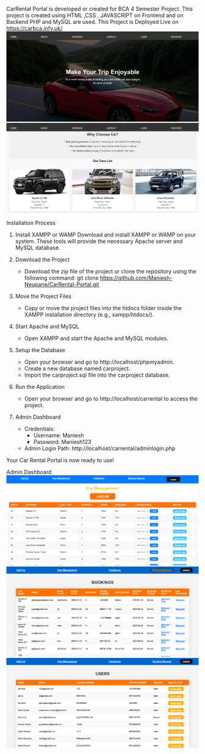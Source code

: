 CarRental Portal is developed or created for BCA 4 Semester Project. This project is created using HTML ,CSS , JAVASCRIPT on Frontend and on Backend PHP and MySQL are used.
This Project is Deployed Live on   https://carbca.infy.uk/
![image alt](https://github.com/Maniesh-Neupane/CarRental-Portal/blob/master/index1.png?raw=true)
![image alt](https://github.com/Maniesh-Neupane/CarRental-Portal/blob/master/index2.png?raw=true)


Installation Process

1. Install XAMPP or WAMP
   Download and install XAMPP or WAMP on your system. These tools will provide the necessary Apache server and MySQL database.

2. Download the Project
   - Download the zip file of the project or clone the repository using the following command:
     git clone https://github.com/Maniesh-Neupane/CarRental-Portal.git

3. Move the Project Files
   - Copy or move the project files into the htdocs folder inside the XAMPP installation directory (e.g., xampp/htdocs/).

4. Start Apache and MySQL
   - Open XAMPP and start the Apache and MySQL modules.

5. Setup the Database
   - Open your browser and go to http://localhost/phpmyadmin.
   - Create a new database named carproject.
   - Import the carproject.sql file into the carproject database.

6. Run the Application
   - Open your browser and go to http://localhost/carrental to access the project.

7. Admin Dashboard
   - Credentials:
     - Username: Maniesh
     - Password: Maniesh123
   - Admin Login Path:
     http://localhost/carrental/adminlogin.php

Your Car Rental Portal is now ready to use!

Admin Dashboard
![image alt](https://github.com/Maniesh-Neupane/CarRental-Portal/blob/master/addcar.png?raw=true)
![image alt](https://github.com/Maniesh-Neupane/CarRental-Portal/blob/master/bookingreq.png?raw=true)
![image alt](https://github.com/Maniesh-Neupane/CarRental-Portal/blob/master/adminuser.png?raw=true)


 

    

